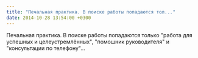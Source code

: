 ```yaml
---
title: "Печальная практика. В поиске работы попадаются тол..."
date: 2014-10-28 13:54:00 +0300
---
```


Печальная практика. В поиске работы попадаются только "работа для успешных и целеустремлённых", "помошник руководителя" и "консультации по телефону"...

